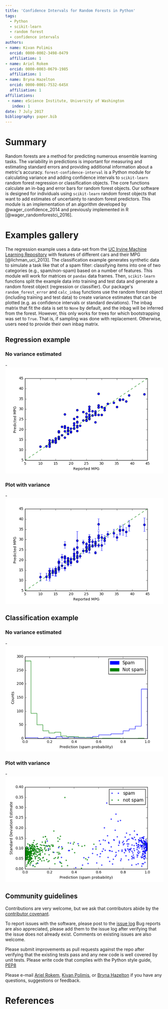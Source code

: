 ```yaml
---
title: 'Confidence Intervals for Random Forests in Python'
tags:
  - Python
  - scikit-learn
  - random forest
  - confidence intervals
authors:
- name: Kivan Polimis
  orcid: 0000-0002-3498-0479
  affiliation: 1
- name: Ariel Rokem
  orcid: 0000-0003-0679-1985
  affiliation: 1
- name: Bryna Hazelton
  orcid: 0000-0001-7532-645X
  affiliation: 1
affiliations:
 - name: eScience Institute, University of Washington
   index: 1
date: 7 July 2017
bibliography: paper.bib
---
```


# Summary
Random forests are a method for predicting numerous ensemble learning tasks. The variability in predictions is important for measuring and estimating standard errors and providing additional information about a metric's accuracy. `forest-confidence-interval` is a Python module for calculating variance and adding confidence intervals to `scikit-learn` random forest regression or classification objects. The core functions calculate an in-bag and error bars for random forest objects. Our software is designed for individuals using `scikit-learn` random forest objects that want to add estimates of uncertainty to random forest predictors. This module is an implementation of an algorithm developed by @wager_confidence_2014 and previously implemented in R [@wager_randomforestci_2016].

# Examples gallery
The regression example uses a data-set from the [UC Irvine Machine Learning Repository](https://archive.ics.uci.edu/ml/datasets/Auto+MPG) with features of different cars and their MPG [@lichman_uci_2013]. The classification example generates synthetic data to simulate a task like that of a spam filter: classifying items into one of two categories (e.g., spam/non-spam) based on a number of features. This module will work for matrices or `pandas` data frames. Then, `scikit-learn` functions split the example data into training and test data and generate a random forest object (regression or classifier). Our package's `random_forest_error` and `calc_inbag` functions use the random forest object (including training and test data) to create variance estimates that can be plotted (e.g. as confidence intervals or standard deviations). The inbag matrix that fit the data is set to `None` by default, and the inbag will be inferred from the forest. However, this only works for trees for which bootstrapping was set to `True`. That is, if sampling was done with replacement. Otherwise, users need to provide their own inbag matrix.


## Regression example

### No variance estimated
-![plot-mpg-no-variance](plot_mpg_no_variance.png)

### Plot with variance
-![plot-mpg-variance](plot_mpg.png)

## Classification example
### No variance estimated
-![plot-spam-no-variance](plot_spam_no_variance.png)

### Plot with variance
-![plot-spam](plot_spam.png)


## Community guidelines

Contributions are very welcome, but we ask that contributors abide by the [contributor covenant](http://contributor-covenant.org/version/1/4/).

To report issues with the software, please post to the
[issue log](https://github.com/scikit-learn-contrib/forest-confidence-interval/issues)
Bug reports are also appreciated, please add them to the issue log after
verifying that the issue does not already exist.
Comments on existing issues are also welcome.

Please submit improvements as pull requests against the repo after verifying
that the existing tests pass and any new code is well covered by unit tests.
Please write code that complies with the Python style guide,
[PEP8](https://www.python.org/dev/peps/pep-0008/)

Please e-mail [Ariel Rokem](mailto:arokem@gmail.com), [Kivan Polimis](mailto:kivan.polimis@gmail.com), or [Bryna Hazelton](mailto:brynah@phys.washington.edu ) if you have any questions, suggestions or feedback.

# References
